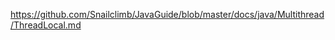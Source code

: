 









































https://github.com/Snailclimb/JavaGuide/blob/master/docs/java/Multithread/ThreadLocal.md